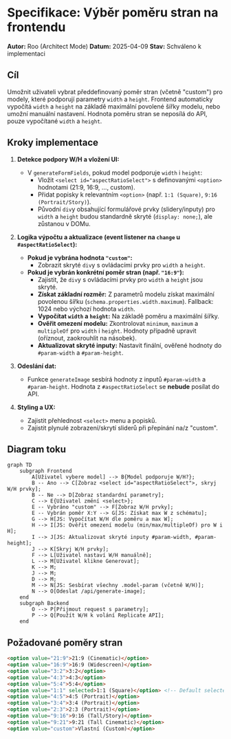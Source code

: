 # Specifikace: Výběr poměru stran na frontendu

**Autor:** Roo (Architect Mode)
**Datum:** 2025-04-09
**Stav:** Schváleno k implementaci

## Cíl

Umožnit uživateli vybrat předdefinovaný poměr stran (včetně "custom") pro modely, které podporují parametry `width` a `height`. Frontend automaticky vypočítá `width` a `height` na základě maximální povolené šířky modelu, nebo umožní manuální nastavení. Hodnota poměru stran se neposílá do API, pouze vypočítané `width` a `height`.

## Kroky implementace

1.  **Detekce podpory W/H a vložení UI:**
    *   V `generateFormFields`, pokud model podporuje `width` i `height`:
        *   Vložit `<select id="aspectRatioSelect">` s definovanými `<option>` hodnotami (21:9, 16:9, ..., custom).
        *   Přidat popisky k relevantním `<option>` (např. `1:1 (Square)`, `9:16 (Portrait/Story)`).
        *   Původní `div`y obsahující formulářové prvky (slidery/inputy) pro `width` a `height` budou standardně skryté (`display: none;`), ale zůstanou v DOMu.

2.  **Logika výpočtu a aktualizace (event listener na `change` u `#aspectRatioSelect`):**
    *   **Pokud je vybrána hodnota `"custom"`:**
        *   Zobrazit skryté `div`y s ovládacími prvky pro `width` a `height`.
    *   **Pokud je vybrán konkrétní poměr stran (např. `"16:9"`):**
        *   Zajistit, že `div`y s ovládacími prvky pro `width` a `height` jsou skryté.
        *   **Získat základní rozměr:** Z parametrů modelu získat maximální povolenou šířku (`schema.properties.width.maximum`). Fallback: 1024 nebo výchozí hodnota `width`.
        *   **Vypočítat `width` a `height`:** Na základě poměru a maximální šířky.
        *   **Ověřit omezení modelu:** Zkontrolovat `minimum`, `maximum` a `multipleOf` pro `width` i `height`. Hodnoty případně upravit (oříznout, zaokrouhlit na násobek).
        *   **Aktualizovat skryté inputy:** Nastavit finální, ověřené hodnoty do `#param-width` a `#param-height`.

3.  **Odeslání dat:**
    *   Funkce `generateImage` sesbírá hodnoty z inputů `#param-width` a `#param-height`. Hodnota z `#aspectRatioSelect` se **nebude** posílat do API.

4.  **Styling a UX:**
    *   Zajistit přehlednost `<select>` menu a popisků.
    *   Zajistit plynulé zobrazení/skrytí sliderů při přepínání na/z "custom".

## Diagram toku

```mermaid
graph TD
    subgraph Frontend
        A[Uživatel vybere model] --> B{Model podporuje W/H?};
        B -- Ano --> C[Zobraz <select id="aspectRatioSelect">, skryj W/H prvky];
        B -- Ne --> D[Zobraz standardní parametry];
        C --> E{Uživatel změní <select>};
        E -- Vybráno "custom" --> F[Zobraz W/H prvky];
        E -- Vybrán poměr X:Y --> G[JS: Získat max W z schématu];
        G --> H[JS: Vypočítat W/H dle poměru a max W];
        H --> I[JS: Ověřit omezení modelu (min/max/multipleOf) pro W i H];
        I --> J[JS: Aktualizovat skryté inputy #param-width, #param-height];
        J --> K[Skryj W/H prvky];
        F --> L[Uživatel nastaví W/H manuálně];
        L --> M[Uživatel klikne Generovat];
        K --> M;
        J --> M;
        D --> M;
        M --> N[JS: Sesbírat všechny .model-param (včetně W/H)];
        N --> O[Odeslat /api/generate-image];
    end
    subgraph Backend
        O --> P[Přijmout request s parametry];
        P --> Q[Použít W/H k volání Replicate API];
    end
```

## Požadované poměry stran

```html
<option value="21:9">21:9 (Cinematic)</option>
<option value="16:9">16:9 (Widescreen)</option>
<option value="3:2">3:2</option>
<option value="4:3">4:3</option>
<option value="5:4">5:4</option>
<option value="1:1" selected>1:1 (Square)</option> <!-- Default selected -->
<option value="4:5">4:5 (Portrait)</option>
<option value="3:4">3:4 (Portrait)</option>
<option value="2:3">2:3 (Portrait)</option>
<option value="9:16">9:16 (Tall/Story)</option>
<option value="9:21">9:21 (Tall Cinematic)</option>
<option value="custom">Vlastní (Custom)</option>